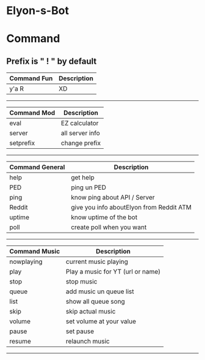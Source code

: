 # Elyon-s-Bot
<!-- @format -->

# Command

## Prefix is " ! " by default

| Command Fun | Description |
| ----------- | ----------- |
| y'a R       | XD          |

---

| Command Mod | Description     |
| ----------- | --------------- |
| eval        | EZ calculator   |
| server      | all server info |
| setprefix   | change prefix   |

---

| Command General | Description                              |
| --------------- | ---------------------------------------- |
| help            | get help                                 |
| PED             | ping un PED                              |
| ping            | know ping about API / Server             |
| Reddit          | give you info aboutElyon from Reddit ATM |
| uptime          | know uptime of the bot                   |
| poll          | create poll when you want                   |

---

| Command Music | Description                       |
| ------------- | --------------------------------- |
| nowplaying    | current music playing             |
| play          | Play a music for YT (url or name) |
| stop          | stop music                        |
| queue         | add music un queue list           |
| list          | show all queue song               |
| skip          | skip actual music                 |
| volume        | set volume at your value          |
| pause         | set pause                         |
| resume        | relaunch music                    |

---
